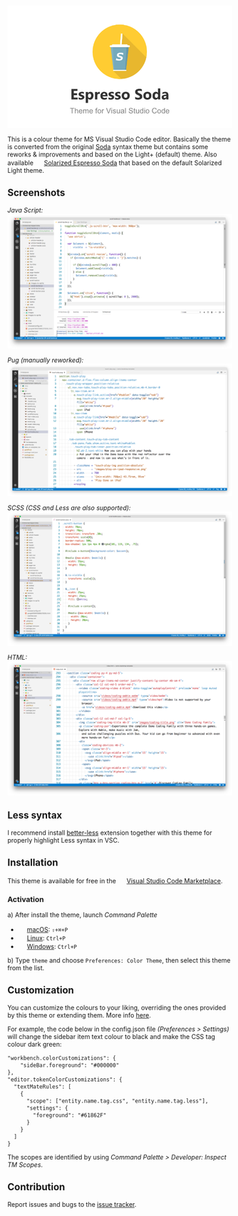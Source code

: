 <div align="center"><img width="600" src="https://github.com/BroFox86/espresso-soda/raw/master/logo.png">
</div>

This is a colour theme for MS Visual Studio Code editor. Basically the theme is converted from 
the original [Soda](https://github.com/buymeasoda/soda-theme) syntax theme but contains some reworks & improvements and based on the Light+ (default) theme.
Also available <img src="https://github.com/BroFox86/theme-espresso-soda-solarized/raw/master/icon-small.png" width=16 height=16/> [Solarized Espresso Soda](https://marketplace.visualstudio.com/items?itemName=brofox86.theme-espresso-soda-solarized) that based on the default Solarized Light theme.

## Screenshots

*Java Script:*<br>
![Screenshot](https://github.com/BroFox86/espresso-soda/raw/master/screenshots/js.png)

*Pug (manually reworked):*<br>
![Screenshot](https://github.com/BroFox86/espresso-soda/raw/master/screenshots/pug.png)

*SCSS (CSS and Less are also supported):*<br>
![Screenshot](https://github.com/BroFox86/espresso-soda/raw/master/screenshots/scss.png)

*HTML:*<br>
![Screenshot](https://github.com/BroFox86/espresso-soda/raw/master/screenshots/html.png)

## Less syntax

I recommend install [better-less](https://marketplace.visualstudio.com/items?itemName=radium-v.better-less) extension together with this theme for properly highlight Less syntax in VSC. 

## Installation

This theme is available for free in the <img src="https://marketplace.visualstudio.com/favicon.ico" width=16 height=16/> [Visual Studio Code Marketplace](https://marketplace.visualstudio.com/items?itemName=brofox86.theme-espresso-soda-solarized). 

### Activation

a) After install the theme, launch *Command Palette*

* <img src="https://developer.apple.com/favicon.ico" width=16 height=16/> [macOS](https://code.visualstudio.com/shortcuts/keyboard-shortcuts-macos.pdf): `⇧+⌘+P`
* <img src="https://www.kernel.org/theme/images/logos/favicon.png" width=16 height=16/> [Linux](https://code.visualstudio.com/shortcuts/keyboard-shortcuts-linux.pdf): `Ctrl+P`
* <img src="https://www.microsoft.com/favicon.ico" width=16 height=16/> [Windows](https://code.visualstudio.com/shortcuts/keyboard-shortcuts-windows.pdf): `Ctrl+P`

b) Type `theme` and choose `Preferences: Color Theme`, then select this theme from the list.

## Customization

You can customize the colours to your liking, overriding the ones provided by this theme or extending them. 
More info [here](https://code.visualstudio.com/docs/getstarted/themes). 

For example, the code below in the config.json file *(Preferences > Settings)* will change the sidebar item text colour to black and make the CSS tag colour dark green:

```
"workbench.colorCustomizations": {
    "sideBar.foreground": "#000000"
},
"editor.tokenColorCustomizations": {
  "textMateRules": [
    {
      "scope": ["entity.name.tag.css", "entity.name.tag.less"],
      "settings": {
        "foreground": "#61862F"
      }
    }
  ]
}
```

The scopes are identified by using *Command Palette > Developer: Inspect TM Scopes*.

## Contribution

Report issues and bugs to the [issue tracker](https://github.com/BroFox86/espresso-soda/issues).